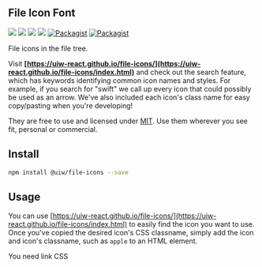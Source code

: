 File Icon Font
---

[![](https://img.shields.io/github/issues/uiw-react/file-icons.svg)](https://github.com/uiw-react/file-icons/issues) [![](https://img.shields.io/github/forks/uiw-react/file-icons.svg)](https://github.com/uiw-react/file-icons/network) [![](https://img.shields.io/github/stars/uiw-react/file-icons.svg)](https://github.com/uiw-react/file-icons/stargazers) [![](https://img.shields.io/github/release/uiw-react/file-icons.svg)](https://github.com/uiw-react/file-icons/releases) [![Packagist](https://img.shields.io/dub/l/vibe-d.svg)](https://github.com/uiw-react/file-icons) [![Packagist](https://img.shields.io/npm/v/@uiw/file-icons.svg)](https://www.npmjs.com/package/@uiw/file-icons)

File icons in the file tree.

Visit **[https://uiw-react.github.io/file-icons/](https://uiw-react.github.io/file-icons/index.html)** and check out the search feature, which has keywords identifying common icon names and styles. For example, if you search for "swift" we call up every icon that could possibly be used as an arrow. We've also included each icon's class name for easy copy/pasting when you're developing!

They are free to use and licensed under [MIT](https://opensource.org/licenses/MIT). Use them wherever you see fit, personal or commercial. 


## Install

```bash
npm install @uiw/file-icons --save
```

## Usage

You can use [https://uiw-react.github.io/file-icons/](https://uiw-react.github.io/file-icons/index.html) to easily find the icon you want to use. Once you've copied the desired icon's CSS classname, simply add the icon and icon's classname, such as `apple` to an HTML element.

You need link CSS